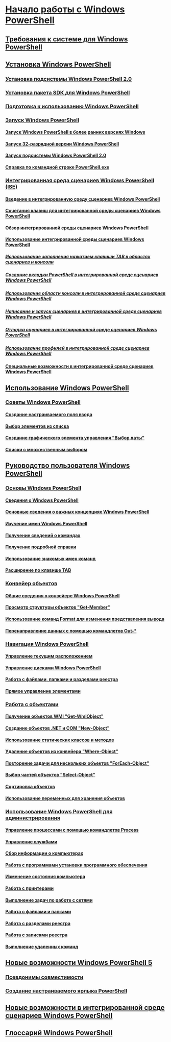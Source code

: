 # [Начало работы с Windows PowerShell](Topic/Getting-Started-with-Windows-PowerShell.md)
## [Требования к системе для Windows PowerShell](Topic/Windows-PowerShell-System-Requirements.md)
## [Установка Windows PowerShell](Topic/Installing-Windows-PowerShell.md)
### [Установка подсистемы Windows PowerShell 2.0](Topic/Installing-the-Windows-PowerShell-2.0-Engine.md)
### [Установка пакета SDK для Windows PowerShell](https://msdn.microsoft.com/en-us/library/ff458115.aspx)
### [Подготовка к использованию Windows PowerShell](Topic/Getting-Ready-to-Use-Windows-PowerShell.md)
### [Запуск Windows PowerShell](Topic/Starting-Windows-PowerShell.md)
#### [Запуск Windows PowerShell в более ранних версиях Windows](Topic/Starting-Windows-PowerShell-on-Earlier-Versions-of-Windows.md)
#### [Запуск 32-разрядной версии Windows PowerShell](Topic/Starting-the-32-Bit-Version-of-Windows-PowerShell.md)
#### [Запуск подсистемы Windows PowerShell 2.0](Topic/Starting-the-Windows-PowerShell-2.0-Engine.md)
#### [Справка по командной строке PowerShell.exe](Topic/PowerShell.exe-Command-Line-Help.md)
### [Интегрированная среда сценариев Windows PowerShell (ISE)](Topic/Windows-PowerShell-Integrated-Scripting-Environment--ISE-.md)
#### [Введение в интегрированную среду сценариев Windows PowerShell](Topic/Introducing-the-Windows-PowerShell-ISE.md)
#### [Сочетания клавиш для интегрированной среды сценариев Windows PowerShell](Topic/Keyboard-Shortcuts-for-the-Windows-PowerShell-ISE.md)
#### [Обзор интегрированной среды сценариев Windows PowerShell](Topic/Exploring-the-Windows-PowerShell-ISE.md)
#### [Использование интегрированной среды сценариев Windows PowerShell](Topic/Using-the-Windows-PowerShell-ISE.md)
##### [Использование заполнения нажатием клавиши TAB в областях сценариев и консоли](Topic/How-to-Use-Tab-Completion-in-the-Script-Pane-and-Console-Pane.md)
##### [Создание вкладки PowerShell в интегрированной среде сценариев Windows PowerShell](Topic/How-to-Create-a-PowerShell-Tab-in-Windows-PowerShell-ISE.md)
##### [Использование области консоли в интегрированной среде сценариев Windows PowerShell](Topic/How-to-Use-the-Console-Pane-in-the-Windows-PowerShell-ISE.md)
##### [Написание и запуск сценариев в интегрированной среде сценариев Windows PowerShell](Topic/How-to-Write-and-Run-Scripts-in-the-Windows-PowerShell-ISE.md)
##### [Отладка сценариев в интегрированной среде сценариев Windows PowerShell](Topic/How-to-Debug-Scripts-in-Windows-PowerShell-ISE.md)
##### [Использование профилей в интегрированной среде сценариев Windows PowerShell](Topic/How-to-Use-Profiles-in-Windows-PowerShell-ISE.md)
#### [Специальные возможности в интегрированной среде сценариев Windows PowerShell](Topic/Accessibility-in-Windows-PowerShell-ISE.md)
## [Использование Windows PowerShell](Topic/Using-Windows-PowerShell.md)
### [Советы Windows PowerShell](Topic/Windows-PowerShell-Tips.md)
#### [Создание настраиваемого поля ввода](Topic/Creating-a-Custom-Input-Box.md)
#### [Выбор элементов из списка](Topic/Selecting-Items-from-a-List-Box.md)
#### [Создание графического элемента управления "Выбор даты"](Topic/Creating-a-Graphical-Date-Picker.md)
#### [Списки с множественным выбором](Topic/Multiple-selection-List-Boxes.md)
## [Руководство пользователя Windows PowerShell](Topic/Windows-PowerShell-User-s-Guide.md)
### [Основы Windows PowerShell](Topic/Windows-PowerShell-Basics.md)
#### [Сведения о Windows PowerShell](Topic/About-Windows-PowerShell.md)
#### [Основные сведения о важных концепциях Windows PowerShell](Topic/Understanding-Important-Windows-PowerShell-Concepts.md)
#### [Изучение имен Windows PowerShell](Topic/Learning-Windows-PowerShell-Names.md)
#### [Получение сведений о командах](Topic/Getting-Information-About-Commands.md)
#### [Получение подробной справки](Topic/Getting-Detailed-Help-Information.md)
#### [Использование знакомых имен команд](Topic/Using-Familiar-Command-Names.md)
#### [Расширение по клавише TAB](Topic/Using-Tab-Expansion.md)
### [Конвейер объектов](Topic/Object-Pipeline.md)
#### [Общие сведения о конвейере Windows PowerShell](Topic/Understanding-the-Windows-PowerShell-Pipeline.md)
#### [Просмотр структуры объектов "Get-Member"](Topic/Viewing-Object-Structure--Get-Member-.md)
#### [Использование команд Format для изменения представления вывода](Topic/Using-Format-Commands-to-Change-Output-View.md)
#### [Перенаправление данных с помощью командлетов Out-*](Topic/Redirecting-Data-with-Out---Cmdlets.md)
### [Навигация Windows PowerShell](Topic/Windows-PowerShell-Navigation.md)
#### [Управление текущим расположением](Topic/Managing-Current-Location.md)
#### [Управление дисками Windows PowerShell](Topic/Managing-Windows-PowerShell-Drives.md)
#### [Работа с файлами, папками и разделами реестра](Topic/Working-With-Files,-Folders-and-Registry-Keys.md)
#### [Прямое управление элементами](Topic/Manipulating-Items-Directly.md)
### [Работа с объектами](Topic/Working-with-Objects.md)
#### [Получение объектов WMI "Get-WmiObject"](Topic/Getting-WMI-Objects--Get-WmiObject-.md)
#### [Создание объектов .NET и COM "New-Object"](Topic/Creating-.NET-and-COM-Objects--New-Object-.md)
#### [Использование статических классов и методов](Topic/Using-Static-Classes-and-Methods.md)
#### [Удаление объектов из конвейера "Where-Object"](Topic/Removing-Objects-from-the-Pipeline--Where-Object-.md)
#### [Повторение задачи для нескольких объектов "ForEach-Object"](Topic/Repeating-a-Task-for-Multiple-Objects--ForEach-Object-.md)
#### [Выбор частей объектов "Select-Object"](Topic/Selecting-Parts-of-Objects--Select-Object-.md)
#### [Сортировка объектов](Topic/Sorting-Objects.md)
#### [Использование переменных для хранения объектов](Topic/Using-Variables-to-Store-Objects.md)
### [Использование Windows PowerShell для администрирования](Topic/Using-Windows-PowerShell-for-Administration.md)
#### [Управление процессами с помощью командлетов Process](Topic/Managing-Processes-with-Process-Cmdlets.md)
#### [Управление службами](Topic/Managing-Services.md)
#### [Сбор информации о компьютерах](Topic/Collecting-Information-About-Computers.md)
#### [Работа с программами установки программного обеспечения](Topic/Working-with-Software-Installations.md)
#### [Изменение состояния компьютера](Topic/Changing-Computer-State.md)
#### [Работа с принтерами](Topic/Working-with-Printers.md)
#### [Выполнение задач по работе с сетями](Topic/Performing-Networking-Tasks.md)
#### [Работа с файлами и папками](Topic/Working-with-Files-and-Folders.md)
#### [Работа с разделами реестра](Topic/Working-with-Registry-Keys.md)
#### [Работа с записями реестра](Topic/Working-with-Registry-Entries.md)
#### [Выполнение удаленных команд](Topic/Running-Remote-Commands.md)
## [Новые возможности Windows PowerShell 5](Topic/What-s-New-in-Windows-PowerShell.md)
### [Псевдонимы совместимости](Topic/Appendix-1---Compatibility-Aliases.md)
### [Создание настраиваемого ярлыка PowerShell](Topic/Appendix-2---Creating-a-Custom-PowerShell-Shortcut.md)
## [Новые возможности в интегрированной среде сценариев Windows PowerShell](Topic/What-s-New-in-the-Windows-PowerShell-ISE.md)
## [Глоссарий Windows PowerShell](Topic/Windows-PowerShell-Glossary.md)


<!--HONumber=Apr16_HO1-->


